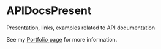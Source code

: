 # APIDocsPresent
Presentation, links, examples related to API documentation

See my [Portfolio page](https://github.com/loisrp/Portfolio/) for more information. 
